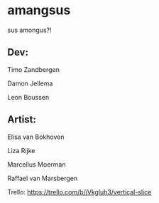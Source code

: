 # amangsus
sus amongus?!

## Dev:

Timo Zandbergen

Damon Jellema

Leon Boussen

## Artist:

Elisa van Bokhoven

Liza Rijke

Marcellus Moerman

Raffael van Marsbergen

Trello: https://trello.com/b/jVkgluh3/vertical-slice


